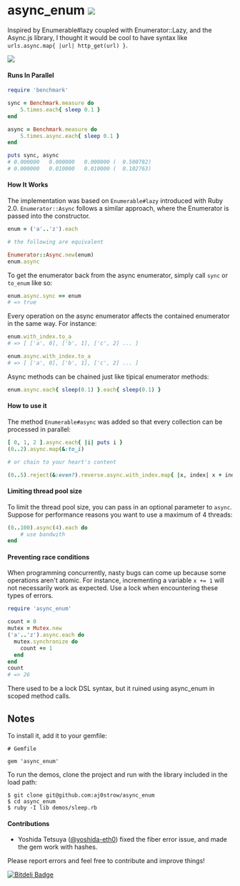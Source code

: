 # async\_enum ![](https://travis-ci.org/aj0strow/async_enum.png)

Inspired by Enumerable#lazy coupled with Enumerator::Lazy, and the Async.js library, I thought it would be cool to have syntax like `urls.async.map{ |url| http_get(url) }`.

![](https://fbcdn-sphotos-b-a.akamaihd.net/hphotos-ak-prn1/554187_10151609082562269_1115589261_n.jpg)

#### Runs In Parallel

```ruby
require 'benchmark'

sync = Benchmark.measure do
	5.times.each{ sleep 0.1 }
end

async = Benchmark.measure do
	5.times.async.each{ sleep 0.1 }
end

puts sync, async
# 0.000000   0.000000   0.000000 (  0.500782)
# 0.000000   0.010000   0.010000 (  0.102763)
```

#### How It Works

The implementation was based on `Enumerable#lazy` introduced with Ruby 2.0. `Enumerator::Async` follows a similar approach, where the Enumerator is passed into the constructor. 

```ruby
enum = ('a'..'z').each

# the following are equivalent

Enumerator::Async.new(enum)
enum.async
```

To get the enumerator back from the async enumerator, simply call `sync` or `to_enum` like so:

```ruby
enum.async.sync == enum
# => true
```

Every operation on the async enumerator affects the contained enumerator in the same way. For instance:

```ruby
enum.with_index.to_a
# => [ ['a', 0], ['b', 1], ['c', 2] ... ]

enum.async.with_index.to_a
# => [ ['a', 0], ['b', 1], ['c', 2] ... ]
```

Async methods can be chained just like tipical enumerator methods:

```ruby
enum.async.each{ sleep(0.1) }.each{ sleep(0.1) }
```

#### How to use it

The method `Enumerable#async` was added so that every collection can be processed in parallel:

```ruby
[ 0, 1, 2 ].async.each{ |i| puts i }
(0..2).async.map(&:to_i)

# or chain to your heart's content

(0..5).reject(&:even?).reverse.async.with_index.map{ |x, index| x + index }
```

#### Limiting thread pool size

To limit the thread pool size, you can pass in an optional parameter to `async`. Suppose for performance reasons you want to use a maximum of 4 threads:

```ruby
(0..100).async(4).each do
	# use bandwith
end
```

#### Preventing race conditions

When programming concurrently, nasty bugs can come up because some operations aren't atomic. For instance, incrementing a variable `x += 1` will not necessarily work as expected. Use a lock when encountering these types of errors. 

```ruby
require 'async_enum'

count = 0
mutex = Mutex.new
('a'..'z').async.each do
  mutex.synchronize do
    count += 1
  end
end
count
# => 26
```

There used to be a lock DSL syntax, but it ruined using async_enum in scoped method calls. 

## Notes

To install it, add it to your gemfile:

```
# Gemfile

gem 'async_enum'
```

To run the demos, clone the project and run with the library included in the load path:

```
$ git clone git@github.com:aj0strow/async_enum
$ cd async_enum
$ ruby -I lib demos/sleep.rb 
```

#### Contributions

* Yoshida Tetsuya ([@yoshida-eth0](https://github.com/yoshida-eth0)) fixed the fiber error issue, and made the gem work with hashes.

Please report errors and feel free to contribute and improve things!


[![Bitdeli Badge](https://d2weczhvl823v0.cloudfront.net/aj0strow/async_enum/trend.png)](https://bitdeli.com/free "Bitdeli Badge")

